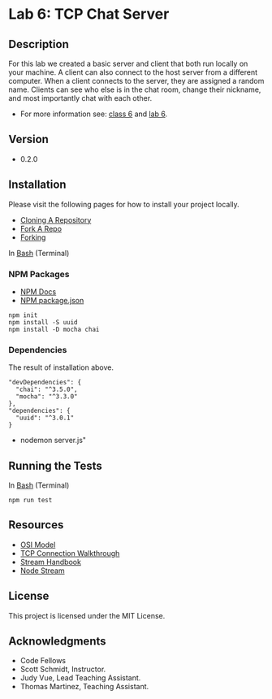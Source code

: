 # Lab 6: TCP Chat Server

## Description
For this lab we created a basic server and client that both run locally on your machine. A client can also connect to the host server from a different computer. When a client connects to the server, they are assigned a random name. Clients can see who else is in the chat room, change their nickname, and most importantly chat with each other.

* For more information see: [class 6](https://github.com/codefellows/seattle-javascript-401d15/tree/master/class-06-tcp-chat) and [lab 6](https://github.com/codefellows-seattle-javascript-401d15/lab-06-tcp-chat).

## Version
* 0.2.0

## Installation
Please visit the following pages for how to install your project locally.

* [Cloning A Repository](https://help.github.com/articles/cloning-a-repository/)
* [Fork A Repo](https://help.github.com/articles/fork-a-repo/)
* [Forking](https://guides.github.com/activities/forking/)

In [Bash](https://en.wikipedia.org/wiki/Bash_(Unix_shell)) (Terminal)

### NPM Packages
* [NPM Docs](https://docs.npmjs.com)
* [NPM package.json](https://docs.npmjs.com/files/package.json)

```npm install
npm init
npm install -S uuid
npm install -D mocha chai
```
### Dependencies
The result of installation above.

```npm result
"devDependencies": {
  "chai": "^3.5.0",
  "mocha": "^3.3.0"
},
"dependencies": {
  "uuid": "^3.0.1"
}
```
* nodemon server.js"

## Running the Tests
In [Bash](https://en.wikipedia.org/wiki/Bash_(Unix_shell)) (Terminal)

```testing
npm run test
```

## Resources
* [OSI Model](https://en.wikipedia.org/wiki/OSI_model)
* [TCP Connection Walkthrough](https://www.youtube.com/watch?v=F27PLin3TV0)
* [Stream Handbook](https://github.com/substack/stream-handbook)
* [Node Stream](https://nodejs.org/docs/latest/api/stream.html)

## License

This project is licensed under the MIT License.

## Acknowledgments
* Code Fellows
* Scott Schmidt, Instructor.
* Judy Vue, Lead Teaching Assistant.
* Thomas Martinez, Teaching Assistant.
